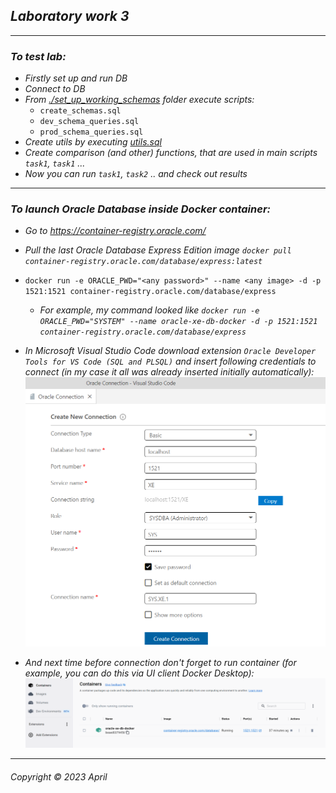 ## _Laboratory work 3_
___
### _To test lab:_  
* _Firstly set up and run DB_  
* _Connect to DB_  
* _From [./set_up_working_schemas](./set_up_working_schemas) folder execute scripts:_  
    * `create_schemas.sql`  
    * `dev_schema_queries.sql`   
    * `prod_schema_queries.sql`  
* _Create utils by executing [utils.sql](./comparison_functions/utils.sql)_  
* _Create comparison (and other) functions, that are used in main scripts `task1`, `task1` ..._  
* _Now you can run `task1`, `task2` .. and check out results_  
___

### _To launch Oracle Database inside Docker container:_  
* _Go to https://container-registry.oracle.com/_
* _Pull the last Oracle Database Express Edition image `docker pull container-registry.oracle.com/database/express:latest`_
* `docker run -e ORACLE_PWD="<any password>" --name <any image> -d -p 1521:1521 container-registry.oracle.com/database/express`
    * _For example, my command looked like `docker run -e ORACLE_PWD="SYSTEM" --name oracle-xe-db-docker -d -p 1521:1521 container-registry.oracle.com/database/express`_
* _In Microsoft Visual Studio Code download extension `Oracle Developer Tools for VS Code (SQL and PLSQL)` and insert following credentials to connect (in my case it all was already inserted initially automatically):_ 
![How to connect from VSCode](../vscode-connection-2.PNG)

* _And next time before connection don't forget to run container (for example, you can do this via UI client Docker Desktop):_
![Docker Desktop UI - running container](../docker-running.png)  

___  

###### Copyright © 2023 April